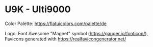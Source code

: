 # U9K - Ulti9000

Color Palette: https://flatuicolors.com/palette/de

Logo: Font Awesome "Magnet" symbol (https://gauger.io/fonticon/), Favicons generated with https://realfavicongenerator.net/
